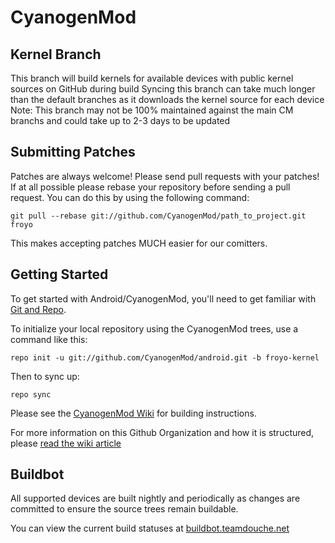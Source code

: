CyanogenMod
===========

Kernel Branch
-------------
This branch will build kernels for available devices with public kernel sources on GitHub during build
Syncing this branch can take much longer than the default branches as it downloads the kernel source for each device
Note: This branch may not be 100% maintained against the main CM branchs and could take up to 2-3 days to be updated

Submitting Patches
------------------
Patches are always welcome!  Please send pull requests with your patches!  If at all possible please rebase your
repository before sending a pull request.  You can do this by using the following command:

    git pull --rebase git://github.com/CyanogenMod/path_to_project.git froyo

This makes accepting patches MUCH easier for our comitters.

Getting Started
---------------

To get started with Android/CyanogenMod, you'll need to get
familiar with [Git and Repo](http://source.android.com/download/using-repo).

To initialize your local repository using the CyanogenMod trees, use a command like this:

    repo init -u git://github.com/CyanogenMod/android.git -b froyo-kernel

Then to sync up:

    repo sync

Please see the [CyanogenMod Wiki](http://wiki.cyanogenmod.com/) for building instructions.

For more information on this Github Organization and how it is structured, 
please [read the wiki article](http://wiki.cyanogenmod.com/index.php/Github_Organization)

Buildbot
--------

All supported devices are built nightly and periodically as changes are committed to ensure the source trees remain buildable.

You can view the current build statuses at [buildbot.teamdouche.net](http://buildbot.teamdouche.net/)
